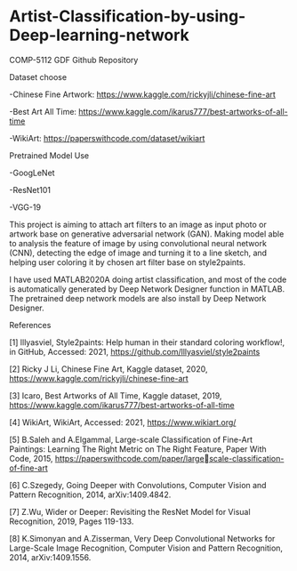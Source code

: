 # Artist-Classification-by-using-Deep-learning-network
COMP-5112 GDF Github Repository

Dataset choose

-Chinese Fine Artwork: https://www.kaggle.com/rickyjli/chinese-fine-art

-Best Art All Time: https://www.kaggle.com/ikarus777/best-artworks-of-all-time

-WikiArt: https://paperswithcode.com/dataset/wikiart

Pretrained Model Use

-GoogLeNet

-ResNet101

-VGG-19

This project is aiming to attach art filters to an image as input photo or artwork base on generative adversarial network (GAN). Making model able to analysis the feature of
image by using convolutional neural network (CNN), detecting the edge of image and turning it to a line sketch, and helping user coloring it by chosen art filter base on style2paints.

I have used MATLAB2020A doing artist classification, and most of the code is automatically generated by Deep Network Designer function in MATLAB. The pretrained deep network models are also install by Deep Network Designer.

References

[1] lllyasviel, Style2paints: Help human in their standard coloring workflow!, in GitHub, Accessed: 2021, https://github.com/lllyasviel/style2paints

[2] Ricky J Li, Chinese Fine Art, Kaggle dataset, 2020, https://www.kaggle.com/rickyjli/chinese-fine-art

[3] Icaro, Best Artworks of All Time, Kaggle dataset, 2019, https://www.kaggle.com/ikarus777/best-artworks-of-all-time

[4] WikiArt, WikiArt, Accessed: 2021, https://www.wikiart.org/

[5] B.Saleh and A.Elgammal, Large-scale Classification of Fine-Art Paintings: Learning The Right Metric on The Right Feature, Paper With Code, 2015, https://paperswithcode.com/paper/largescale-classification-of-fine-art

[6] C.Szegedy, Going Deeper with Convolutions, Computer Vision and Pattern Recognition, 2014, arXiv:1409.4842.

[7] Z.Wu, Wider or Deeper: Revisiting the ResNet Model for Visual Recognition, 2019, Pages 119-133.

[8] K.Simonyan and A.Zisserman, Very Deep Convolutional Networks for Large-Scale Image Recognition, Computer Vision and Pattern Recognition, 2014, arXiv:1409.1556.
